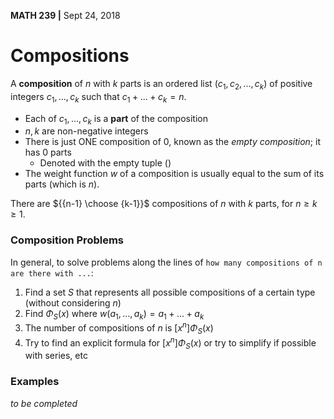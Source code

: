 __MATH 239 |__ Sept 24, 2018


# Compositions
A __composition__ of $n$ with $k$ parts is an ordered list ($c_1, c_2,...,c_k$) of positive integers $c_1,...,c_k$ such that $c_1 + ... + c_k = n$.
  - Each of $c_1,...,c_k$ is a __part__ of the composition
  - $n, k$ are non-negative integers
  - There is just ONE composition of 0, known as the _empty composition_; it has 0 parts
    - Denoted with the empty tuple $()$
- The weight function $w$ of a composition is usually equal to the sum of its parts (which is $n$).

There are ${{n-1} \choose {k-1}}$ compositions of $n$ with $k$ parts, for $n \geq k \geq 1$.

### Composition Problems
In general, to solve problems along the lines of `how many compositions of n are there with ...`:
  1. Find a set $S$ that represents all possible compositions of a certain type (without considering $n$)
  2. Find $\Phi_S(x)$ where $w(a_1,...,a_k) = a_1 + ... + a_k$
  3. The number of compositions of $n$ is $[x^n]\Phi_S(x)$
  4. Try to find an explicit formula for $[x^n]\Phi_S(x)$ or try to simplify if possible with series, etc

### Examples
_to be completed_

